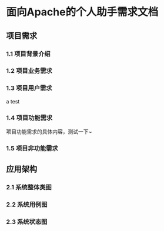 # 面向Apache的个人助手需求文档

## 项目需求

### 1.1 项目背景介绍

### 1.2 项目业务需求

### 1.3 项目用户需求

a test

### 1.4 项目功能需求

项目功能需求的具体内容，测试一下~

### 1.5 项目非功能需求

## 应用架构

### 2.1 系统整体类图

### 2.2 系统用例图

### 2.3 系统状态图

